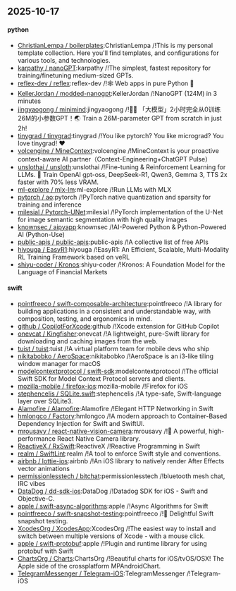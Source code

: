 ## 2025-10-17

#### python
* [ChristianLempa / boilerplates](https://github.com/ChristianLempa/boilerplates):ChristianLempa /!This is my personal template collection. Here you'll find templates, and configurations for various tools, and technologies.
* [karpathy / nanoGPT](https://github.com/karpathy/nanoGPT):karpathy /!The simplest, fastest repository for training/finetuning medium-sized GPTs.
* [reflex-dev / reflex](https://github.com/reflex-dev/reflex):reflex-dev /!🕸️ Web apps in pure Python 🐍
* [KellerJordan / modded-nanogpt](https://github.com/KellerJordan/modded-nanogpt):KellerJordan /!NanoGPT (124M) in 3 minutes
* [jingyaogong / minimind](https://github.com/jingyaogong/minimind):jingyaogong /!🚀🚀 「大模型」2小时完全从0训练26M的小参数GPT！🌏 Train a 26M-parameter GPT from scratch in just 2h!
* [tinygrad / tinygrad](https://github.com/tinygrad/tinygrad):tinygrad /!You like pytorch? You like micrograd? You love tinygrad! ❤️
* [volcengine / MineContext](https://github.com/volcengine/MineContext):volcengine /!MineContext is your proactive context-aware AI partner（Context-Engineering+ChatGPT Pulse）
* [unslothai / unsloth](https://github.com/unslothai/unsloth):unslothai /!Fine-tuning & Reinforcement Learning for LLMs. 🦥 Train OpenAI gpt-oss, DeepSeek-R1, Qwen3, Gemma 3, TTS 2x faster with 70% less VRAM.
* [ml-explore / mlx-lm](https://github.com/ml-explore/mlx-lm):ml-explore /!Run LLMs with MLX
* [pytorch / ao](https://github.com/pytorch/ao):pytorch /!PyTorch native quantization and sparsity for training and inference
* [milesial / Pytorch-UNet](https://github.com/milesial/Pytorch-UNet):milesial /!PyTorch implementation of the U-Net for image semantic segmentation with high quality images
* [knownsec / aipyapp](https://github.com/knownsec/aipyapp):knownsec /!AI-Powered Python & Python-Powered AI (Python-Use)
* [public-apis / public-apis](https://github.com/public-apis/public-apis):public-apis /!A collective list of free APIs
* [hiyouga / EasyR1](https://github.com/hiyouga/EasyR1):hiyouga /!EasyR1: An Efficient, Scalable, Multi-Modality RL Training Framework based on veRL
* [shiyu-coder / Kronos](https://github.com/shiyu-coder/Kronos):shiyu-coder /!Kronos: A Foundation Model for the Language of Financial Markets

#### swift
* [pointfreeco / swift-composable-architecture](https://github.com/pointfreeco/swift-composable-architecture):pointfreeco /!A library for building applications in a consistent and understandable way, with composition, testing, and ergonomics in mind.
* [github / CopilotForXcode](https://github.com/github/CopilotForXcode):github /!Xcode extension for GitHub Copilot
* [onevcat / Kingfisher](https://github.com/onevcat/Kingfisher):onevcat /!A lightweight, pure-Swift library for downloading and caching images from the web.
* [tuist / tuist](https://github.com/tuist/tuist):tuist /!A virtual platform team for mobile devs who ship
* [nikitabobko / AeroSpace](https://github.com/nikitabobko/AeroSpace):nikitabobko /!AeroSpace is an i3-like tiling window manager for macOS
* [modelcontextprotocol / swift-sdk](https://github.com/modelcontextprotocol/swift-sdk):modelcontextprotocol /!The official Swift SDK for Model Context Protocol servers and clients.
* [mozilla-mobile / firefox-ios](https://github.com/mozilla-mobile/firefox-ios):mozilla-mobile /!Firefox for iOS
* [stephencelis / SQLite.swift](https://github.com/stephencelis/SQLite.swift):stephencelis /!A type-safe, Swift-language layer over SQLite3.
* [Alamofire / Alamofire](https://github.com/Alamofire/Alamofire):Alamofire /!Elegant HTTP Networking in Swift
* [hmlongco / Factory](https://github.com/hmlongco/Factory):hmlongco /!A modern approach to Container-Based Dependency Injection for Swift and SwiftUI.
* [mrousavy / react-native-vision-camera](https://github.com/mrousavy/react-native-vision-camera):mrousavy /!📸 A powerful, high-performance React Native Camera library.
* [ReactiveX / RxSwift](https://github.com/ReactiveX/RxSwift):ReactiveX /!Reactive Programming in Swift
* [realm / SwiftLint](https://github.com/realm/SwiftLint):realm /!A tool to enforce Swift style and conventions.
* [airbnb / lottie-ios](https://github.com/airbnb/lottie-ios):airbnb /!An iOS library to natively render After Effects vector animations
* [permissionlesstech / bitchat](https://github.com/permissionlesstech/bitchat):permissionlesstech /!bluetooth mesh chat, IRC vibes
* [DataDog / dd-sdk-ios](https://github.com/DataDog/dd-sdk-ios):DataDog /!Datadog SDK for iOS - Swift and Objective-C.
* [apple / swift-async-algorithms](https://github.com/apple/swift-async-algorithms):apple /!Async Algorithms for Swift
* [pointfreeco / swift-snapshot-testing](https://github.com/pointfreeco/swift-snapshot-testing):pointfreeco /!📸 Delightful Swift snapshot testing.
* [XcodesOrg / XcodesApp](https://github.com/XcodesOrg/XcodesApp):XcodesOrg /!The easiest way to install and switch between multiple versions of Xcode - with a mouse click.
* [apple / swift-protobuf](https://github.com/apple/swift-protobuf):apple /!Plugin and runtime library for using protobuf with Swift
* [ChartsOrg / Charts](https://github.com/ChartsOrg/Charts):ChartsOrg /!Beautiful charts for iOS/tvOS/OSX! The Apple side of the crossplatform MPAndroidChart.
* [TelegramMessenger / Telegram-iOS](https://github.com/TelegramMessenger/Telegram-iOS):TelegramMessenger /!Telegram-iOS
